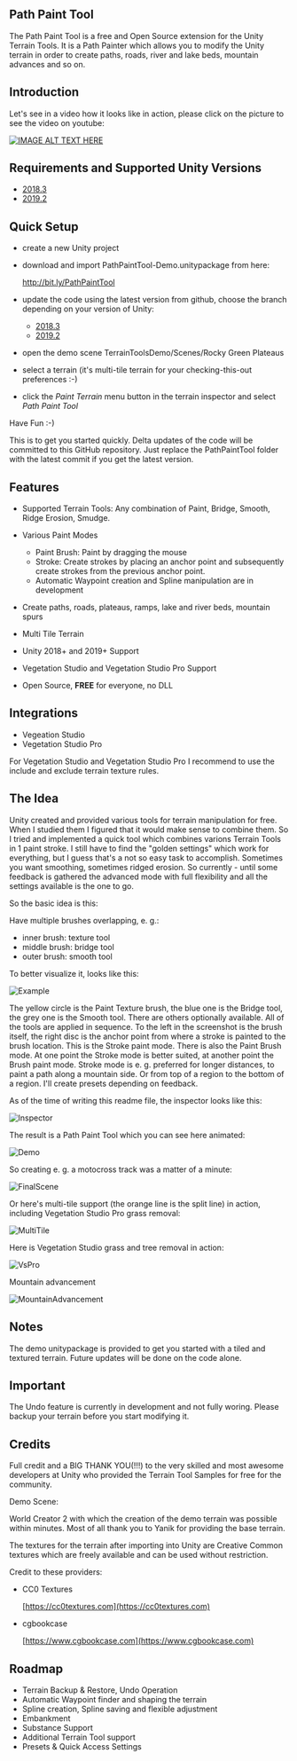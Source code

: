 


## **Path Paint Tool**

The Path Paint Tool is a free and Open Source extension for the Unity Terrain Tools. It is a Path Painter which allows you to modify the Unity terrain in order to create paths, roads, river and lake beds, mountain advances and so on.


## Introduction

Let's see in a video how it looks like in action, please click on the picture to see the video on youtube:

[![IMAGE ALT TEXT HERE](https://img.youtube.com/vi/K_XxgpzNZxc/0.jpg)](https://www.youtube.com/watch?v=K_XxgpzNZxc)
 
## Requirements and Supported Unity Versions

+ [2018.3](https://github.com/Roland09/PathPaintTool/tree/unity-2018.3)
+ [2019.2](https://github.com/Roland09/PathPaintTool/tree/unity-2019.2)

## Quick Setup

* create a new Unity project
* download and import PathPaintTool-Demo.unitypackage from here:

   http://bit.ly/PathPaintTool

* update the code using the latest version from github, choose the branch depending on your version of Unity:
  + [2018.3](https://github.com/Roland09/PathPaintTool/tree/unity-2018.3)
  + [2019.2](https://github.com/Roland09/PathPaintTool/tree/unity-2019.2)
* open the demo scene TerrainToolsDemo/Scenes/Rocky Green Plateaus
* select a terrain (it's multi-tile terrain for your checking-this-out preferences :-)
* click the *Paint Terrain* menu button in the terrain inspector and select *Path Paint Tool*

Have Fun :-)

This is to get you started quickly. Delta updates of the code will be committed to this GitHub repository. Just replace the PathPaintTool folder with the latest commit if you get the latest version.

## Features
- Supported  Terrain Tools:
Any combination of Paint, Bridge, Smooth, Ridge Erosion, Smudge.

 - Various Paint Modes
 
   * Paint Brush: Paint by dragging the mouse
   * Stroke: Create strokes by placing an anchor point and subsequently create strokes from the previous anchor point.
   * Automatic Waypoint creation and Spline manipulation are in development
   
- Create paths, roads, plateaus, ramps, lake and river beds, mountain spurs
   
- Multi Tile Terrain

- Unity 2018+ and 2019+ Support

- Vegetation Studio and Vegetation Studio Pro Support

- Open Source, **FREE** for everyone, no DLL

 
## Integrations

 - Vegeation Studio 
 - Vegetation Studio Pro 

For Vegetation Studio and Vegetation Studio Pro I recommend to use the include and exclude terrain texture rules.
 
## The Idea

Unity created and provided various tools for terrain manipulation for free. When I studied them I figured that it would make sense to combine them. So I tried and implemented a quick tool which combines varions Terrain Tools in 1 paint stroke. I still have to find the "golden settings" which work for everything, but I guess that's a not so easy task to accomplish. Sometimes you want smoothing, sometimes ridged erosion. So currently - until some feedback is gathered the advanced mode with full flexibility and all the settings available is the one to go.

So the basic idea is this:  
  
Have multiple brushes overlapping, e. g.:
  
* inner brush: texture tool  
* middle brush: bridge tool  
* outer brush: smooth tool  
  
To better visualize it, looks like this:

![Example](https://user-images.githubusercontent.com/10963432/52947668-af7f6f80-3377-11e9-9d8b-44228f558d73.jpg)

The yellow circle is the Paint Texture brush, the blue one is the Bridge tool, the grey one is the Smooth tool. There are others optionally available. All of the tools are applied in sequence. To the left in the screenshot is the brush itself, the right disc is the anchor point from where a stroke is painted to the brush location. This is the Stroke paint mode. There is also the Paint Brush mode. At one point the Stroke mode is better suited, at another point the Brush paint mode. Stroke mode is e. g. preferred for longer distances, to paint a path along a mountain side. Or from top of a region to the bottom of a region. I'll create presets depending on feedback.

As of the time of writing this readme file, the inspector looks like this:

![Inspector](https://user-images.githubusercontent.com/10963432/52947677-b4442380-3377-11e9-85ae-eaa610b01cfe.jpg)

The result is a Path Paint Tool which you can see here animated:

![Demo](https://user-images.githubusercontent.com/10963432/52947682-b6a67d80-3377-11e9-81e5-8cb228cded1f.gif)

So creating e. g. a motocross track was a matter of a minute:

![FinalScene](https://user-images.githubusercontent.com/10963432/52947688-bd34f500-3377-11e9-95e3-ccb66971cc20.jpg)

Or here's multi-tile support (the orange line is the split line) in action, including Vegetation Studio Pro grass removal:

![MultiTile](https://user-images.githubusercontent.com/10963432/52947920-5f54dd00-3378-11e9-8a43-33c1003f1b2a.gif)

Here is Vegetation Studio grass and tree removal in action:

![VsPro](https://user-images.githubusercontent.com/10963432/52947693-c32ad600-3377-11e9-96d9-3640a6b7488d.gif)

Mountain advancement

![MountainAdvancement](https://user-images.githubusercontent.com/10963432/52947699-c8882080-3377-11e9-9e00-3487d493c0b8.gif)


## Notes

The demo unitypackage is provided to get you started with a tiled and textured terrain. Future updates will be done on the code alone.

## Important

The Undo feature is currently in development and not fully woring. Please backup your terrain before you start modifying it.

Credits
-------------------------------------
Full credit and a BIG THANK YOU(!!!) to the very skilled and most awesome developers at Unity who provided the Terrain Tool Samples for free for the community.

Demo Scene: 

World Creator 2 with which the creation of the demo terrain was possible within minutes. Most of all thank you to Yanik for providing the base terrain.

The textures for the terrain after importing into Unity are Creative Common textures which are freely available and can be used without restriction. 

Credit to these providers:

* CC0 Textures

	[https://cc0textures.com](https://cc0textures.com)

* cgbookcase

	[https://www.cgbookcase.com](https://www.cgbookcase.com)
	
## Roadmap

* Terrain Backup & Restore, Undo Operation
* Automatic Waypoint finder and shaping the terrain
* Spline creation, Spline saving and flexible adjustment
* Embankment
* Substance Support
* Additional Terrain Tool support
* Presets & Quick Access Settings

